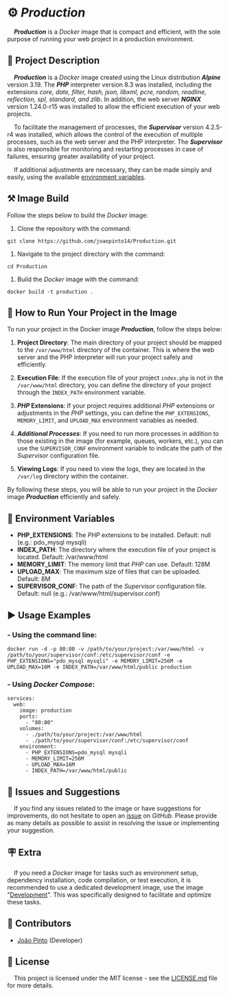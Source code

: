 # ⚙️ *Production*

&nbsp;&nbsp;&nbsp;&nbsp;***Production*** is a *Docker* image that is compact and efficient, with the sole purpose of running your web project 
in a production environment.

## 📖 Project Description

&nbsp;&nbsp;&nbsp;&nbsp;***Production*** is a *Docker* image created using the Linux distribution ***Alpine*** version 3.19.
The ***PHP*** interpreter version 8.3 was installed, including the extensions *core, date, filter, hash, json, libxml, pcre,
random, readline, reflection, spl, standard, and zlib*. In addition, the web server ***NGINX*** version 1.24.0-r15 was installed
to allow the efficient execution of your web projects.

&nbsp;&nbsp;&nbsp;&nbsp;To facilitate the management of processes, the ***Supervisor*** version 4.2.5-r4 was installed, which allows
the control of the execution of multiple processes, such as the web server and the PHP interpreter. The ***Supervisor*** is also responsible
for monitoring and restarting processes in case of failures, ensuring greater availability of your project.

&nbsp;&nbsp;&nbsp;&nbsp;If additional adjustments are necessary, they can be made simply and easily, using the available
[environment variables](#-environment-variables).

## ⚒️ Image Build

Follow the steps below to build the *Docker* image:

1. Clone the repository with the command:

```
git clone https://github.com/joaopinto14/Production.git
```

1. Navigate to the project directory with the command:

```
cd Production
```

1. Build the *Docker* image with the command:

```
docker build -t production .
```

## 🚀 How to Run Your Project in the Image

To run your project in the Docker image ***Production***, follow the steps below:

1. **Project Directory**: The main directory of your project should be mapped to the `/var/www/html` directory of the container. This is where the web server and the PHP interpreter will run your project safely and efficiently.

2. **Execution File**: If the execution file of your project `index.php` is not in the `/var/www/html` directory, you can define the directory of your project through the `INDEX_PATH` environment variable.

3. ***PHP* Extensions**: If your project requires additional *PHP* extensions or adjustments in the *PHP* settings, you can define the `PHP_EXTENSIONS`, `MEMORY_LIMIT`, and `UPLOAD_MAX` environment variables as needed.

4. ***Additional Processes***: If you need to run more processes in addition to those existing in the image (for example, queues, workers, etc.), you can use the `SUPERVISOR_CONF` environment variable to indicate the path of the *Supervisor* configuration file.

5. **Viewing Logs**: If you need to view the logs, they are located in the `/var/log` directory within the container.

By following these steps, you will be able to run your project in the *Docker* image ***Production*** efficiently and safely.

## 📑 Environment Variables

- **PHP_EXTENSIONS**: The *PHP* extensions to be installed. Default: null (e.g.: pdo_mysql mysqli)
- **INDEX_PATH**: The directory where the execution file of your project is located. Default: /var/www/html
- **MEMORY_LIMIT**: The memory limit that *PHP* can use. Default: 128M
- **UPLOAD_MAX**: The maximum size of files that can be uploaded. Default: 8M
- **SUPERVISOR_CONF**: The path of the *Supervisor* configuration file. Default: null (e.g.: /var/www/html/supervisor.conf)

## ▶️ Usage Examples

### - Using the command line:
```
docker run -d -p 80:80 -v /path/to/your/project:/var/www/html -v /path/to/your/supervisor/conf:/etc/supervisor/conf -e PHP_EXTENSIONS="pdo_mysql mysqli" -e MEMORY_LIMIT=256M -e UPLOAD_MAX=16M -e INDEX_PATH=/var/www/html/public production
```
### - Using *Docker Compose*:
```
services:
  web:
    image: production
    ports:
      - "80:80"
    volumes:
      - ./path/to/your/project:/var/www/html
      - ./path/to/your/supervisor/conf:/etc/supervisor/conf
    environment:
      - PHP_EXTENSIONS=pdo_mysql mysqli
      - MEMORY_LIMIT=256M
      - UPLOAD_MAX=16M
      - INDEX_PATH=/var/www/html/public
```

## 📝 Issues and Suggestions

&nbsp;&nbsp;&nbsp;&nbsp;If you find any issues related to the image or have suggestions for improvements, do not hesitate to open an
[issue](https://github.com/joaopinto14/Production/issues/new/choose) on *GitHub*. Please provide as many
details as possible to assist in resolving the issue or implementing your suggestion.

## 🪧 Extra

&nbsp;&nbsp;&nbsp;&nbsp;If you need a *Docker* image for tasks such as environment setup, dependency installation, code 
compilation, or test execution, it is recommended to use a dedicated development image, use the image 
"[Development](https://github.com/joaopinto14/Development)". This was specifically designed to facilitate and optimize these tasks.

## 👥 Contributors

- [João Pinto](https://github.com/joaopinto14) (Developer)

## 🧾️ License

&nbsp;&nbsp;&nbsp;&nbsp;This project is licensed under the *MIT* license - see the [LICENSE.md](LICENSE.md) file for more details.